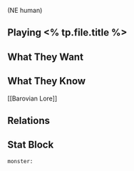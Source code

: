 (NE human)
## Playing <% tp.file.title %>

## What They Want

## What They Know
[[Barovian Lore]]

## Relations

## Stat Block

```statblock
monster:
```
